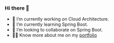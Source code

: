 ### Hi there 👋

<!--
**Navin3d/Navin3d** is a ✨ _special_ ✨ repository because its `README.md` (this file) appears on your GitHub profile.

- 🤔 I’m looking for help with ...
- 💬 Ask me about ...
- 📫 How to reach me: ...
- 😄 Pronouns: ...
- ⚡ Fun fact: ...

Here are some ideas to get you started:
-->
- 🔭 I’m currently working on Cloud Architecture.
- 🌱 I’m currently learning Spring Boot.
- 👯 I’m looking to collaborate on Spring Boot.
- 🚴‍♀️ Know more about me on my [portfolio](https://navindurai.netlify.app/)
